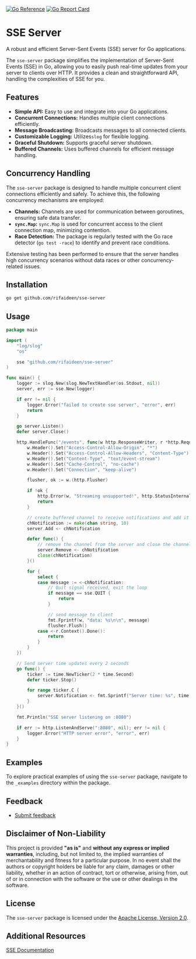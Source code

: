 [![Go Reference](https://pkg.go.dev/badge/github.com/rifaideen/sse-server.svg)](https://pkg.go.dev/github.com/rifaideen/sse-server)
[![Go Report Card](https://goreportcard.com/badge/github.com/rifaideen/sse-server)](https://goreportcard.com/report/github.com/rifaideen/sse-server)

# SSE Server

A robust and efficient Server-Sent Events (SSE) server for Go applications.

The `sse-server` package simplifies the implementation of Server-Sent Events (SSE) in Go, allowing you to easily push real-time updates from your server to clients over HTTP. It provides a clean and straightforward API, handling the complexities of SSE for you.

## Features

- **Simple API:** Easy to use and integrate into your Go applications.
- **Concurrent Connections:** Handles multiple client connections efficiently.
- **Message Broadcasting:** Broadcasts messages to all connected clients.
- **Customizable Logging:** Utilizes`slog` for flexible logging.
- **Graceful Shutdown:** Supports graceful server shutdown.
- **Buffered Channels:** Uses buffered channels for efficient message handling.

## Concurrency Handling

The `sse-server` package is designed to handle multiple concurrent client connections efficiently and safely. To achieve this, the following concurrency mechanisms are employed:

* **Channels:** Channels are used for communication between goroutines, ensuring safe data transfer.
* **`sync.Map`:** `sync.Map` is used for concurrent access to the client connection map, minimizing contention.
* **Race Detection:** The package is regularly tested with the Go race detector (`go test -race`) to identify and prevent race conditions.

Extensive testing has been performed to ensure that the server handles high concurrency scenarios without data races or other concurrency-related issues.

## Installation

```sh
go get github.com/rifaideen/sse-server
```

## Usage

```go
package main

import (
    "log/slog"
    "os"

    sse "github.com/rifaideen/sse-server"
)

func main() {
    logger := slog.New(slog.NewTextHandler(os.Stdout, nil))
    server, err := sse.New(logger)

    if err != nil {
        logger.Error("failed to create sse server", "error", err)
        return
    }

    go server.Listen()
    defer server.Close()

    http.HandleFunc("/events", func(w http.ResponseWriter, r *http.Request) {
		w.Header().Set("Access-Control-Allow-Origin", "*")
		w.Header().Set("Access-Control-Allow-Headers", "Content-Type")
		w.Header().Set("Content-Type", "text/event-stream")
		w.Header().Set("Cache-Control", "no-cache")
		w.Header().Set("Connection", "keep-alive")

		flusher, ok := w.(http.Flusher)

		if !ok {
			http.Error(w, "Streaming unsupported!", http.StatusInternalServerError)
			return
		}

		// create buffered channel to receive notifications and add it to the server
		chNotification := make(chan string, 10)
		server.Add <- chNotification

		defer func() {
			// remove the channel from the server and close the channel
			server.Remove <- chNotification
			close(chNotification)
		}()

		for {
			select {
			case message := <-chNotification:
				// Quit signal received, exit the loop
				if message == sse.QUIT {
					return
				}

				// send message to client
				fmt.Fprintf(w, "data: %s\n\n", message)
				flusher.Flush()
			case <-r.Context().Done():
				return
			}
		}
	})

	// Send server time updates every 2 seconds
	go func() {
		ticker := time.NewTicker(2 * time.Second)
		defer ticker.Stop()

		for range ticker.C {
			server.Notification <- fmt.Sprintf("Server time: %s", time.Now().Format(time.RFC3339))
		}
	}()

	fmt.Println("SSE server listening on :8080")

	if err := http.ListenAndServe(":8080", nil); err != nil {
		logger.Error("HTTP server error", "error", err)
	}
}
```

## Examples

To explore practical examples of using the `sse-server` package, navigate to the `_examples` directory within the package.

## Feedback

- [Submit feedback](https://github.com/rifaideen/sse-server/issues/new)

## Disclaimer of Non-Liability

This project is provided **"as is"** and **without any express or implied warranties**, including, but not limited to, the implied warranties of merchantability and fitness for a particular purpose. In no event shall the authors or copyright holders be liable for any claim, damages or other liability, whether in an action of contract, tort or otherwise, arising from, out of or in connection with the software or the use or other dealings in the software.

## License

The `sse-server` package is licensed under the [Apache License, Version 2.0](https://www.apache.org/licenses/LICENSE-2.0).


## Additional Resources

[SSE Documentation](https://developer.mozilla.org/en-US/docs/Web/API/Server-sent_events)
